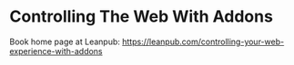 # Controlling The Web With Addons

Book home page at Leanpub: https://leanpub.com/controlling-your-web-experience-with-addons
